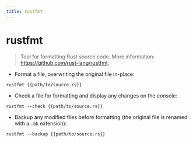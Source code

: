 ```yaml
---
title: rustfmt
---
```

# rustfmt

> Tool for formatting Rust source code.
> More information: <https://github.com/rust-lang/rustfmt>.

- Format a file, overwriting the original file in-place:

`rustfmt {{path/to/source.rs}}`

- Check a file for formatting and display any changes on the console:

`rustfmt --check {{path/to/source.rs}}`

- Backup any modified files before formatting (the original file is renamed with a `.bk` extension):

`rustfmt --backup {{path/to/source.rs}}`
